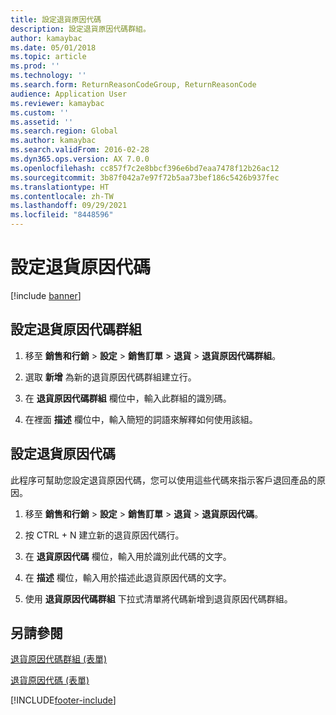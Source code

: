 ```yaml
---
title: 設定退貨原因代碼
description: 設定退貨原因代碼群組。
author: kamaybac
ms.date: 05/01/2018
ms.topic: article
ms.prod: ''
ms.technology: ''
ms.search.form: ReturnReasonCodeGroup, ReturnReasonCode
audience: Application User
ms.reviewer: kamaybac
ms.custom: ''
ms.assetid: ''
ms.search.region: Global
ms.author: kamaybac
ms.search.validFrom: 2016-02-28
ms.dyn365.ops.version: AX 7.0.0
ms.openlocfilehash: cc857f7c2e8bbcf396e6bd7eaa7478f12b26ac12
ms.sourcegitcommit: 3b87f042a7e97f72b5aa73bef186c5426b937fec
ms.translationtype: HT
ms.contentlocale: zh-TW
ms.lasthandoff: 09/29/2021
ms.locfileid: "8448596"
---
```

# <a name="set-up-return-reason-codes"></a>設定退貨原因代碼   

[!include [banner](../includes/banner.md)]


## <a name="set-up-return-reason-code-groups"></a>設定退貨原因代碼群組 

1.  移至 **銷售和行銷** \> **設定** \> **銷售訂單** \> **退貨** \> **退貨原因代碼群組**。

2.  選取 **新增** 為新的退貨原因代碼群組建立行。

3.  在 **退貨原因代碼群組** 欄位中，輸入此群組的識別碼。

4.  在裡面 **描述** 欄位中，輸入簡短的詞語來解釋如何使用該組。

## <a name="set-up-return-reason-codes"></a>設定退貨原因代碼 

此程序可幫助您設定退貨原因代碼，您可以使用這些代碼來指示客戶退回產品的原因。

1.  移至 **銷售和行銷** \> **設定** \> **銷售訂單** \> **退貨** \> **退貨原因代碼**。

2.  按 CTRL + N 建立新的退貨原因代碼行。

3.  在 **退貨原因代碼** 欄位，輸入用於識別此代碼的文字。

4.  在 **描述** 欄位，輸入用於描述此退貨原因代碼的文字。

5.  使用 **退貨原因代碼群組** 下拉式清單將代碼新增到退貨原因代碼群組。

## <a name="see-also"></a>另請參閱

[退貨原因代碼群組 (表單)](https://technet.microsoft.com/library/hh209604\(v=ax.60\))

[退貨原因代碼 (表單)](https://technet.microsoft.com/library/hh227372\(v=ax.60\))

 




[!INCLUDE[footer-include](../../includes/footer-banner.md)]